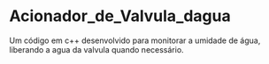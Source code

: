 # Acionador_de_Valvula_dagua
Um código em c++ desenvolvido para monitorar a umidade de água, liberando a agua da valvula quando necessário.
